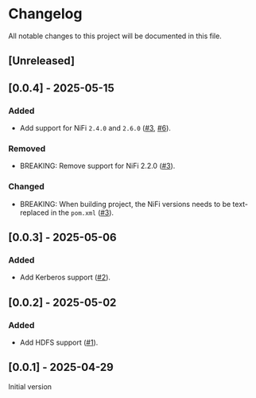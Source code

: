 # Changelog

All notable changes to this project will be documented in this file.

## [Unreleased]

## [0.0.4] - 2025-05-15

### Added

- Add support for NiFi `2.4.0` and `2.6.0` ([#3], [#6]).

### Removed

- BREAKING: Remove support for NiFi 2.2.0 ([#3]).

### Changed

- BREAKING: When building project, the NiFi versions needs to be text-replaced in the `pom.xml` ([#3]).

[#3]: https://github.com/stackabletech/nifi-iceberg-bundle/pull/3
[#6]: https://github.com/stackabletech/nifi-iceberg-bundle/pull/6

## [0.0.3] - 2025-05-06

### Added

- Add Kerberos support ([#2]).

[#2]: https://github.com/stackabletech/nifi-iceberg-bundle/pull/2

## [0.0.2] - 2025-05-02

### Added

- Add HDFS support ([#1]).

[#1]: https://github.com/stackabletech/nifi-iceberg-bundle/pull/1

## [0.0.1] - 2025-04-29

Initial version
